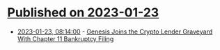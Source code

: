 # [Published on 2023-01-23](index.md)

* [2023-01-23, 08:14:00](https://soylentnews.org/article.pl?sid=23/01/22/1525248&from=rss) - [Genesis Joins the Crypto Lender Graveyard With Chapter 11 Bankruptcy Filing](https://soylentnews.org/article.pl?sid=23/01/22/1525248&from=rss)
